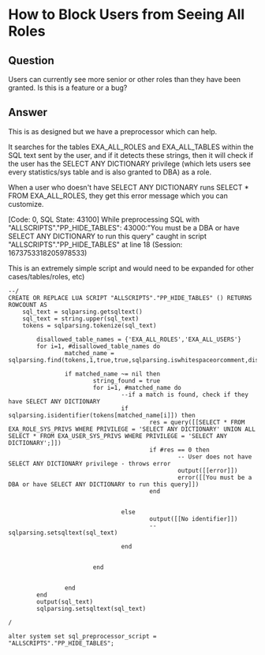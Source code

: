 # How to Block Users from Seeing All Roles

## Question
Users can currently see more senior or other roles than they have been granted.  Is this is a feature or a bug?

## Answer
This is as designed but we have a preprocessor which can help. 

It searches for the tables EXA_ALL_ROLES and EXA_ALL_TABLES within the SQL text sent by the user, and if it detects these strings, then it will check if the user has the SELECT ANY DICTIONARY privilege (which lets users see every statistics/sys table and is also granted to DBA) as a role.

When a user who doesn't have SELECT ANY DICTIONARY runs SELECT * FROM EXA_ALL_ROLES, they get this error message which you can customize.

[Code: 0, SQL State: 43100] While preprocessing SQL with "ALLSCRIPTS"."PP_HIDE_TABLES": 43000:"You must be a DBA or have SELECT ANY DICTIONARY to run this query" caught in script "ALLSCRIPTS"."PP_HIDE_TABLES" at line 18 (Session: 1673753318205978533)

This is an extremely simple script and would need to be expanded for other cases/tables/roles, etc)
```
--/
CREATE OR REPLACE LUA SCRIPT "ALLSCRIPTS"."PP_HIDE_TABLES" () RETURNS ROWCOUNT AS
    sql_text = sqlparsing.getsqltext()
    sql_text = string.upper(sql_text)
    tokens = sqlparsing.tokenize(sql_text)
    
        disallowed_table_names = {'EXA_ALL_ROLES','EXA_ALL_USERS'}
        for i=1, #disallowed_table_names do
                matched_name = sqlparsing.find(tokens,1,true,true,sqlparsing.iswhitespaceorcomment,disallowed_table_names[i])

                if matched_name ~= nil then
                        string_found = true
                        for i=1, #matched_name do
                                --if a match is found, check if they have SELECT ANY DICTIONARY
                                if sqlparsing.isidentifier(tokens[matched_name[i]]) then
                                        res = query([[SELECT * FROM EXA_ROLE_SYS_PRIVS WHERE PRIVILEGE = 'SELECT ANY DICTIONARY' UNION ALL SELECT * FROM EXA_USER_SYS_PRIVS WHERE PRIVILEGE = 'SELECT ANY DICTIONARY';]])
                                        if #res == 0 then
                                                -- User does not have SELECT ANY DICTIONARY privilege - throws error
                                                output([[error]])
                                                error([[You must be a DBA or have SELECT ANY DICTIONARY to run this query]])
                                        end
                
                                                
                                else
                                        output([[No identifier]])
                                        --sqlparsing.setsqltext(sql_text)       
                                
                                end
                                        
                                
                        end
                        
                
                end
        end
        output(sql_text)
        sqlparsing.setsqltext(sql_text)   
        
/

alter system set sql_preprocessor_script = "ALLSCRIPTS"."PP_HIDE_TABLES";
```